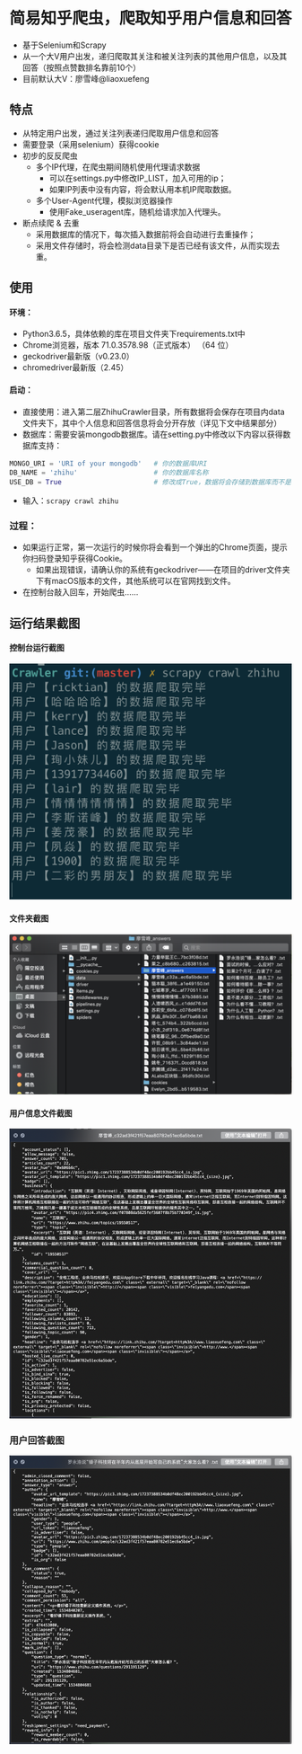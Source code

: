 # 简易知乎爬虫，爬取知乎用户信息和回答

- 基于Selenium和Scrapy
- 从一个大V用户出发，递归爬取其关注和被关注列表的其他用户信息，以及其回答（按照点赞数排名靠前10个）
- 目前默认大V：廖雪峰@liaoxuefeng

## 特点

- 从特定用户出发，通过关注列表递归爬取用户信息和回答
- 需要登录（采用selenium）获得cookie
- 初步的反反爬虫
  - 多个IP代理，在爬虫期间随机使用代理请求数据
    - 可以在settings.py中修改IP_LIST，加入可用的ip；
    - 如果IP列表中没有内容，将会默认用本机IP爬取数据。
  - 多个User-Agent代理，模拟浏览器操作
    - 使用Fake_useragent库，随机给请求加入代理头。
- 断点续爬 & 去重
  - 采用数据库的情况下，每次插入数据前将会自动进行去重操作；
  - 采用文件存储时，将会检测data目录下是否已经有该文件，从而实现去重。

## 使用

#### 环境：

- Python3.6.5，具体依赖的库在项目文件夹下requirements.txt中
- Chrome浏览器，版本 71.0.3578.98（正式版本） （64 位）
- geckodriver最新版（v0.23.0）
- chromedriver最新版（2.45）

#### 启动：

- 直接使用：进入第二层ZhihuCrawler目录，所有数据将会保存在项目内data文件夹下，其中个人信息和回答信息将会分开存放（详见下文中结果部分）
- 数据库：需要安装mongodb数据库。请在setting.py中修改以下内容以获得数据库支持：

```python
MONGO_URI = 'URI of your mongodb'	# 你的数据库URI
DB_NAME = 'zhihu'					# 你的数据库名称
USE_DB = True						# 修改成True，数据将会存储到数据库而不是本地文档
```

- 输入：`scrapy crawl zhihu`

### 过程：

- 如果运行正常，第一次运行的时候你将会看到一个弹出的Chrome页面，提示你扫码登录知乎获得Cookie。
  - 如果出现错误，请确认你的系统有geckodriver——在项目的driver文件夹下有macOS版本的文件，其他系统可以在官网找到文件。
- 在控制台敲入回车，开始爬虫……

## 运行结果截图

#### 控制台运行截图

![](screenshots/console.png)

#### 文件夹截图

![](screenshots/files.png)

#### 用户信息文件截图

![](screenshots/user.png)

### 用户回答截图

![](screenshots/answer.png)